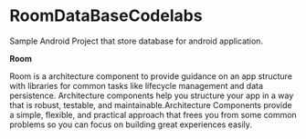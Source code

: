 # RoomDataBaseCodelabs
Sample Android Project that store database for android application.


**Room**


Room is a architecture component to provide guidance on an app structure with libraries for common tasks like lifecycle management and data persistence.
Architecture components help you structure your app in a way that is robust, testable, and maintainable.Architecture Components provide a simple, flexible, 
and practical approach that frees you from some common problems so you can focus on building great experiences easily.
